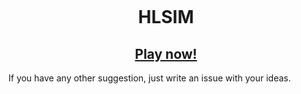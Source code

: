 <p align="center">
    <img>
</p>

<h1 align="center">HLSIM</h1>
<h2 align="center"><a href="https://julianyaman.github.io/bitcoin-clicker/index.html" target="_blank">Play now!</a></h2>

If you have any other suggestion, just write an issue with your ideas.


